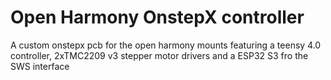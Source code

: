 # Open Harmony OnstepX controller

A custom onstepx pcb for the open harmony mounts featuring a teensy 4.0 controller, 2xTMC2209 v3 stepper motor drivers and a ESP32 S3 fro the SWS interface 
